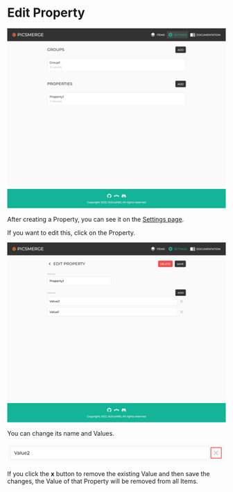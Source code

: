 # Edit Property

![img_15.png](img_15.png)

After creating a Property, you can see it on the [Settings page](/app/settings).

If you want to edit this, click on the Property.

![img_16.png](img_16.png)

You can change its name and Values.

![img_17.png](img_17.png)

If you click the **x** button to remove the existing Value and then save the changes,
the Value of that Property will be removed from all Items.
